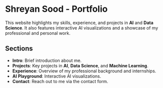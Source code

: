 # Shreyan Sood - Portfolio

This website highlights my skills, experience, and projects in **AI** and **Data Science**. It also features interactive AI visualizations and a showcase of my professional and personal work.

## Sections
- **Intro**: Brief introduction about me.
- **Projects**: Key projects in **AI**, **Data Science**, and **Machine Learning**.
- **Experience**: Overview of my professional background and internships.
- **AI Playground**: Interactive AI visualizations.
- **Contact**: Reach out to me via the contact form.
